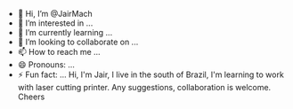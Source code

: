 - 👋 Hi, I’m @JairMach
- 👀 I’m interested in ...
- 🌱 I’m currently learning ...
- 💞️ I’m looking to collaborate on ...
- 📫 How to reach me ...
- 😄 Pronouns: ...
- ⚡ Fun fact: ...
Hi, I'm Jair, I live in the south of Brazil, I'm learning to work with laser cutting printer. Any suggestions, collaboration is welcome. Cheers
<!---
JairMach/JairMach is a ✨ special ✨ repository because its `README.md` (this file) appears on your GitHub profile.
You can click the Preview link to take a look at your changes.
--->
